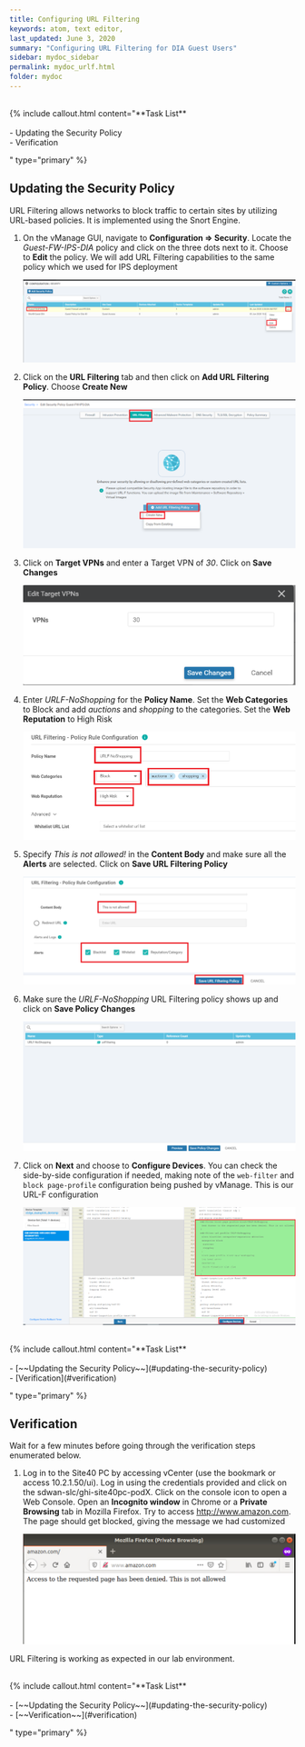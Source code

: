 ```yaml
---
title: Configuring URL Filtering
keywords: atom, text editor,
last_updated: June 3, 2020
summary: "Configuring URL Filtering for DIA Guest Users"
sidebar: mydoc_sidebar
permalink: mydoc_urlf.html
folder: mydoc
---
```


<br/>
{% include callout.html content="**Task List**
<br/><br/>
- Updating the Security Policy
<br/>
- Verification
<br/>

" type="primary" %}

## Updating the Security Policy

URL Filtering allows networks to block traffic to certain sites by utilizing URL-based policies. It is implemented using the Snort Engine.

1. On the vManage GUI, navigate to **Configuration => Security**. Locate the *Guest-FW-IPS-DIA* policy and click on the three dots next to it. Choose to **Edit** the policy. We will add URL Filtering capabilities to the same policy which we used for IPS deployment

    ![](/images/SD-WAN_Security_URLF/01_sec.PNG)

2. Click on the **URL Filtering** tab and then click on **Add URL Filtering Policy**. Choose **Create New**

    ![](/images/SD-WAN_Security_URLF/02_urlf.PNG)

3. Click on **Target VPNs** and enter a Target VPN of *30*. Click on **Save Changes**

    ![](/images/SD-WAN_Security_URLF/02_zaddtarg30.PNG)

4. Enter *URLF-NoShopping* for the **Policy Name**. Set the **Web Categories** to Block and add *auctions* and *shopping* to the categories. Set the **Web Reputation** to High Risk

    ![](/images/SD-WAN_Security_URLF/03_urlf1.PNG)

5. Specify *This is not allowed!* in the **Content Body** and make sure all the **Alerts** are selected. Click on **Save URL Filtering Policy**

    ![](/images/SD-WAN_Security_URLF/04_urlf2.PNG)

6. Make sure the *URLF-NoShopping* URL Filtering policy shows up and click on **Save Policy Changes**

    ![](/images/SD-WAN_Security_URLF/05_save.PNG)

7. Click on **Next** and choose to **Configure Devices**. You can check the side-by-side configuration if needed, making note of the `web-filter` and `block page-profile` configuration being pushed by vManage. This is our URL-F configuration

    ![](/images/SD-WAN_Security_URLF/06_sbs.PNG)

<br/>
{% include callout.html content="**Task List**
<br/><br/>
- [~~Updating the Security Policy~~](#updating-the-security-policy)
<br/>
- [Verification](#verification)
<br/>

" type="primary" %}

## Verification

Wait for a few minutes before going through the verification steps enumerated below.

1. Log in to the Site40 PC by accessing vCenter (use the bookmark or access 10.2.1.50/ui). Log in using the credentials provided and click on the sdwan-slc/ghi-site40pc-podX. Click on the console icon to open a Web Console. Open an **Incognito window** in Chrome or a **Private Browsing** tab in Mozilla Firefox. Try to access http://www.amazon.com. The page should get blocked, giving the message we had customized

    ![](/images/SD-WAN_Security_URLF/07_pvtbrowse.PNG)

URL Filtering is working as expected in our lab environment.

<br/>
{% include callout.html content="**Task List**
<br/><br/>
- [~~Updating the Security Policy~~](#updating-the-security-policy)
<br/>
- [~~Verification~~](#verification)
<br/>

" type="primary" %}
